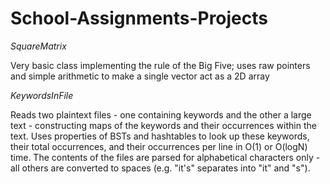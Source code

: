 # School-Assignments-Projects
*SquareMatrix*

  Very basic class implementing the rule of the Big Five; uses raw pointers and simple arithmetic to make a single vector act as a 2D array
  
*KeywordsInFile*

  Reads two plaintext files - one containing keywords and the other a large text - constructing maps of the keywords and their occurrences within the text.
  Uses properties of BSTs and hashtables to look up these keywords, their total occurrences, and their occurrences per line in O(1) or O(logN) time.
  The contents of the files are parsed for alphabetical characters only - all others are converted to spaces (e.g. "it's" separates into "it" and "s").
